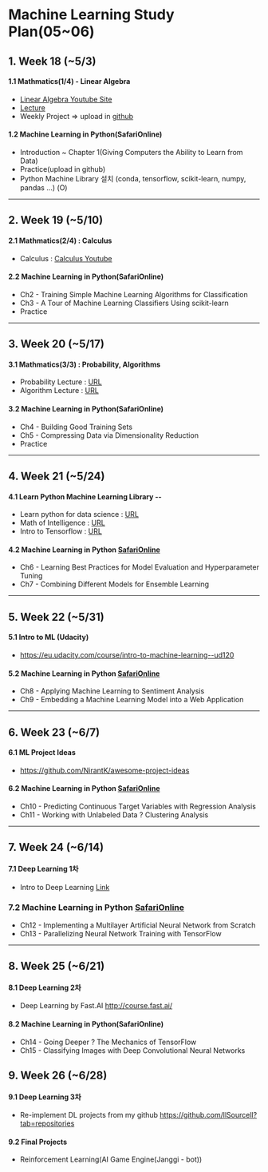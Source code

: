# Machine Learning Study Plan(05~06)


## 1. Week 18 (~5/3) ##
#### 1.1 Mathmatics(1/4) - Linear Algebra ###
- [Linear Algebra Youtube Site](https://www.youtube.com/watch?v=kjBOesZCoqc&index=1&list=PLZHQObOWTQDPD3MizzM2xVFitgF8hE_ab)
- [Lecture](https://ocw.mit.edu/courses/mathematics/18-06-linear-algebra-spring-2010/)
- Weekly Project => upload in [github](https://github.com/hanky3/Practice/edit/master/2019_MachineLearning)

#### 1.2 Machine Learning in Python(SafariOnline) ###
- Introduction ~ Chapter 1(Giving Computers the Ability to Learn from Data)
- Practice(upload in github)
- Python Machine Library 설치 (conda, tensorflow, scikit-learn, numpy, pandas ...) (O)

****

## 2. Week 19 (~5/10) 
#### 2.1 Mathmatics(2/4) : Calculus
- Calculus : [Calculus Youtube](https://www.youtube.com/playlist?list=PLZHQObOWTQDMsr9K-rj53DwVRMYO3t5Yr)

#### 2.2 Machine Learning in Python(SafariOnline)
- Ch2 - Training Simple Machine Learning Algorithms for Classification
- Ch3 - A Tour of Machine Learning Classifiers Using scikit-learn
- Practice

****

## 3. Week 20 (~5/17)
#### 3.1 Mathmatics(3/3) : Probability, Algorithms
- Probability Lecture : [URL](https://www.edx.org/course/introduction-probability-science-mitx-6-041x-2)
- Algorithm Lecture : [URL](https://www.edx.org/course/algorithm-design-analysis-pennx-sd3x)

#### 3.2 Machine Learning in Python(SafariOnline)
- Ch4 - Building Good Training Sets
- Ch5 - Compressing Data via Dimensionality Reduction
- Practice

****

## 4. Week 21 (~5/24)
#### 4.1 Learn Python Machine Learning Library --
- Learn python for data science : [URL](https://www.youtube.com/watch?v=T5pRlIbr6gg&list=PL2-dafEMk2A6QKz1mrk1uIGfHkC1zZ6UU)
- Math of Intelligence : [URL](https://www.youtube.com/watch?v=xRJCOz3AfYY&list=PL2-dafEMk2A7mu0bSksCGMJEmeddU_H4D)
- Intro to Tensorflow : [URL](https://www.youtube.com/watch?v=2FmcHiLCwTU&list=PL2-dafEMk2A7EEME489DsI468AB0wQsMV)

#### 4.2 Machine Learning in Python [SafariOnline](https://learning.oreilly.com/home/)
- Ch6 - Learning Best Practices for Model Evaluation and Hyperparameter Tuning
- Ch7 - Combining Different Models for Ensemble Learning

****

## 5. Week 22 (~5/31)
#### 5.1 Intro to ML (Udacity)
- https://eu.udacity.com/course/intro-to-machine-learning--ud120

#### 5.2 Machine Learning in Python [SafariOnline](https://learning.oreilly.com/home/)
- Ch8 - Applying Machine Learning to Sentiment Analysis
- Ch9 - Embedding a Machine Learning Model into a Web Application

****

## 6. Week 23 (~6/7)
#### 6.1 ML Project Ideas
- https://github.com/NirantK/awesome-project-ideas

#### 6.2 Machine Learning in Python [SafariOnline](https://learning.oreilly.com/home/)
- Ch10 - Predicting Continuous Target Variables with Regression Analysis
- Ch11 - Working with Unlabeled Data ? Clustering Analysis

****

## 7. Week 24 (~6/14) 
#### 7.1 Deep Learning 1차
- Intro to Deep Learning [Link](https://www.youtube.com/watch?v=vOppzHpvTiQ&list=PL2-dafEMk2A7YdKv4XfKpfbTH5z6rEEj3)

### 7.2 Machine Learning in Python [SafariOnline](https://learning.oreilly.com/home/)
- Ch12 - Implementing a Multilayer Artificial Neural Network from Scratch
- Ch13 - Parallelizing Neural Network Training with TensorFlow

****

## 8. Week 25 (~6/21) 
#### 8.1 Deep Learning 2차
- Deep Learning by Fast.AI http://course.fast.ai/

#### 8.2 Machine Learning in Python(SafariOnline)
- Ch14 - Going Deeper ? The Mechanics of TensorFlow
- Ch15 - Classifying Images with Deep Convolutional Neural Networks
       

## 9. Week 26 (~6/28) 
#### 9.1 Deep Learning 3차 
- Re-implement DL projects from my github https://github.com/llSourcell?tab=repositories

#### 9.2 Final Projects 
- Reinforcement Learning(AI Game Engine(Janggi - bot))

